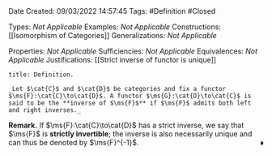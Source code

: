 <br />
<br />

Date Created: 09/03/2022 14:57:45
Tags: #Definition #Closed 

Types: _Not Applicable_
Examples: _Not Applicable_
Constructions: [[Isomorphism of Categories]]
Generalizations: _Not Applicable_

Properties: _Not Applicable_
Sufficiencies: _Not Applicable_
Equivalences: _Not Applicable_
Justifications: [[Strict inverse of functor is unique]]

``` ad-Definition
title: Definition.

_Let $\cat{C}$ and $\cat{D}$ be categories and fix a functor $\ms{F}:\cat{C}\to\cat{D}$. A functor $\ms{G}:\cat{D}\to\cat{C}$ is said to be the **inverse of $\ms{F}$** if $\ms{F}$ admits both left and right inverses._

```

**Remark.** If $\ms{F}:\cat{C}\to\cat{D}$ has a strict inverse, we say that $\ms{F}$ is **strictly invertible**; the inverse is also necessarily unique and can thus be denoted by $\ms{F}^{-1}$.<span style="float:right;">$\blacklozenge$</span>

